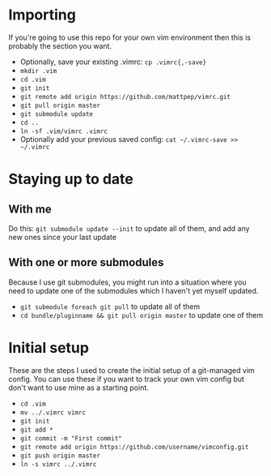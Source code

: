 # Importing
If you're going to use this repo for your own vim environment then this is probably the section you want.

* Optionally, save your existing .vimrc: `cp .vimrc{,-save}`
* `mkdir .vim`
* `cd .vim`
* `git init`
* `git remote add origin https://github.com/mattpep/vimrc.git`
* `git pull origin master`
* `git submodule update`
* `cd ..`
* `ln -sf .vim/vimrc .vimrc`
* Optionally add your previous saved config: `cat ~/.vimrc-save >> ~/.vimrc`

# Staying up to date
## With me
Do this:
`git submodule update --init` to update all of them, and add any new ones since your last update

## With one or more submodules
Because I use git submodules, you might run into a situation where you need to update one of the submodules
which I haven't yet myself updated.
* `git submodule foreach git pull` to update all of them
* `cd bundle/pluginname && git pull origin master` to update one of them

# Initial setup
These are the steps I used to create the initial setup of a git-managed vim config. You can use these if you want to
track your own vim config but don't want to use mine as a starting point.

* `cd .vim`
* `mv ../.vimrc vimrc`
* `git init`
* `git add *`
* `git commit -m "First commit"`
* `git remote add origin https://github.com/username/vimconfig.git`
* `git push origin master`
* `ln -s vimrc ../.vimrc`
